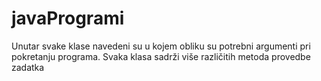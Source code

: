 # javaProgrami
Unutar svake klase navedeni su u kojem obliku su potrebni argumenti pri pokretanju programa.
Svaka klasa sadrži više različitih metoda provedbe zadatka
